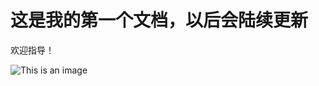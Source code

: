 # 这是我的第一个文档，以后会陆续更新

欢迎指导！


![This is an image](https://img2.baidu.com/it/u=221759034,1349730747&fm=253&fmt=auto&app=138&f=JPEG?w=562&h=500)
